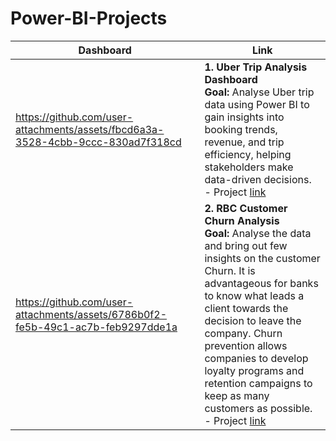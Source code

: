 # Power-BI-Projects
<table>
   <thead>
      <th>Dashboard</th>
      <th>Link</th>
   </thead>
   <tr>
<td width=60%>

https://github.com/user-attachments/assets/fbcd6a3a-3528-4cbb-9ccc-830ad7f318cd

</td>
     <td>
        <b>1. Uber Trip Analysis Dashboard</b><br>
        <b>Goal:</b> Analyse Uber trip data using Power BI to gain insights into booking trends, revenue, and trip efficiency, helping stakeholders make data-driven decisions.<br>
        - Project <a href="https://github.com/Sanjeev4318/Power-BI-Projects/tree/0047dd462069359b383d8aea30c14b06658c298d/Uber%20Trip%20Analysis"> link</a><br>
    </td>
   </tr>
   <tr>
<td width=60%>

https://github.com/user-attachments/assets/6786b0f2-fe5b-49c1-ac7b-feb9297dde1a

</td>
     <td>
        <b>2. RBC Customer Churn Analysis</b><br>
        <b>Goal:</b> Analyse the data and bring out few insights on the customer Churn.
It is advantageous for banks to know what leads a client towards the decision to leave the company.
Churn prevention allows companies to develop loyalty programs and retention campaigns to keep as many customers as possible.
<br>
        - Project <a href="https://github.com/Sanjeev4318/Power-BI-Projects/tree/cb8af69d88f07952c083da9f46039b1df2fc7e90/RBC%20Customer%20Churn%20Analysis"> link</a><br>
    </td>
   </tr>
</table>
